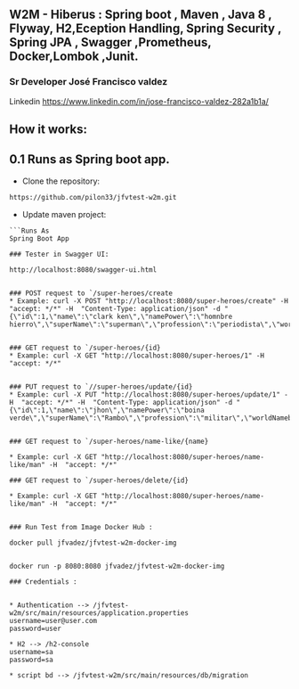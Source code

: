 
## W2M - Hiberus : Spring boot , Maven , Java 8 , Flyway, H2,Eception Handling, Spring Security , Spring JPA , Swagger ,Prometheus, Docker,Lombok ,Junit.

### Sr Developer José Francisco valdez 
 Linkedin https://www.linkedin.com/in/jose-francisco-valdez-282a1b1a/

## How it works:
## 0.1 Runs as Spring boot app.

* Clone the repository:
```bash
https://github.com/pilon33/jfvtest-w2m.git
```
* Update maven project:
```Build project 
```Runs As 
Spring Boot App

### Tester in Swagger UI:

http://localhost:8080/swagger-ui.html


### POST request to `/super-heroes/create
* Example: curl -X POST "http://localhost:8080/super-heroes/create" -H  "accept: */*" -H  "Content-Type: application/json" -d "{\"id\":1,\"name\":\"clark ken\",\"namePower\":\"homnbre hierro\",\"superName\":\"superman\",\"profession\":\"periodista\",\"worldNamebBorn\":\"marte\",\"age\":20,\"canFly\":true}"


### GET request to `/super-heroes/{id}
* Example: curl -X GET "http://localhost:8080/super-heroes/1" -H  "accept: */*"


### PUT request to `//super-heroes​/update​/{id}
* Example: curl -X PUT "http://localhost:8080/super-heroes/update/1" -H  "accept: */*" -H  "Content-Type: application/json" -d "{\"id\":1,\"name\":\"jhon\",\"namePower\":\"boina verde\",\"superName\":\"Rambo\",\"profession\":\"militar\",\"worldNamebBorn\":\"tierra\",\"age\":23,\"canFly\":false}"


### GET request to `/super-heroes/name-like/{name}

* Example: curl -X GET "http://localhost:8080/super-heroes/name-like/man" -H  "accept: */*"

### GET request to `/super-heroes/delete/{id}

* Example: curl -X GET "http://localhost:8080/super-heroes/name-like/man" -H  "accept: */*"


### Run Test from Image Docker Hub :

docker pull jfvadez/jfvtest-w2m-docker-img


docker run -p 8080:8080 jfvadez/jfvtest-w2m-docker-img

### Credentials :


* Authentication --> /jfvtest-w2m/src/main/resources/application.properties
username=user@user.com
password=user

* H2 --> /h2-console 
username=sa
password=sa

* script bd --> /jfvtest-w2m/src/main/resources/db/migration
